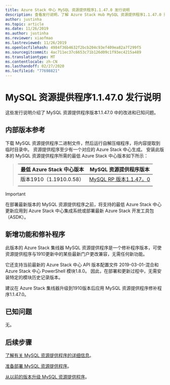 ```yaml
---
title: Azure Stack 中心 MySQL 资源提供程序1.1.47.0 发行说明
description: 查看发行说明，了解 Azure Stack Hub MySQL 资源提供程序1.1.47.0 更新中的新增功能。
author: justinha
ms.topic: article
ms.date: 11/26/2019
ms.author: justinha
ms.reviewer: xiaofmao
ms.lastreviewed: 11/26/2019
ms.openlocfilehash: 4984f36b4632f2bcb204c93ef409ea82a7f299f5
ms.sourcegitcommit: 4ac711ec37c6653c71b126d09c1f93ec4215a489
ms.translationtype: MT
ms.contentlocale: zh-CN
ms.lasthandoff: 02/27/2020
ms.locfileid: "77698821"
---
```

# <a name="mysql-resource-provider-11470-release-notes"></a>MySQL 资源提供程序1.1.47.0 发行说明

这些发行说明介绍了 MySQL 资源提供程序版本1.1.47.0 中的改进和已知问题。

## <a name="build-reference"></a>内部版本参考
下载 MySQL 资源提供程序二进制文件，然后运行自解压缩程序，将内容提取到临时目录中。 资源提供程序至少有一个对应的 Azure Stack 中心生成。 安装此版本的 MySQL 资源提供程序所需的最低 Azure Stack 中心版本如下所示：

> |最低 Azure Stack 中心版本|MySQL 资源提供程序版本|
> |-----|-----|
> |版本1910（1.1910.0.58）|[MySQL RP 版本1.1.47。0](https://aka.ms/azurestackmysqlrp11470)|  
> |     |     |

> [!IMPORTANT]
> 在部署最新版本的 MySQL 资源提供程序之前，将支持的最低 Azure Stack 中心更新应用到 Azure Stack 中心集成系统或部署最新 Azure Stack 开发工具包（ASDK）。

## <a name="new-features-and-fixes"></a>新增功能和修补程序

此版本的 Azure Stack 集线器 MySQL 资源提供程序是一个修补程序版本，可使资源提供程序与1910更新中的某些最新门户更改兼容，无需任何新功能。

它还支持当前最新的 Azure Stack 中心 API 版本配置文件 2019-03-01-混合和 Azure Stack 中心 PowerShell 模块1.8.0。 因此，在部署和更新过程中，无需安装特定的模块历史记录版本。

建议在 Azure Stack 集线器升级到1910版本后应用 MySQL 资源提供程序修补程序1.1.47.0。

## <a name="known-issues"></a>已知问题

无。

## <a name="next-steps"></a>后续步骤
[了解有关 MySQL 资源提供程序的详细信息](azure-stack-mysql-resource-provider.md)。

[准备部署 MySQL 资源提供程序](azure-stack-mysql-resource-provider-deploy.md#prerequisites)。

[从以前的版本升级 MySQL 资源提供程序](azure-stack-mysql-resource-provider-update.md)。 
